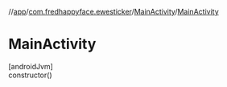 //[app](../../../index.md)/[com.fredhappyface.ewesticker](../index.md)/[MainActivity](index.md)/[MainActivity](-main-activity.md)

# MainActivity

[androidJvm]\
constructor()
